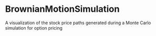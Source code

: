 # BrownianMotionSimulation

A visualization of the stock price paths generated during a Monte Carlo simulation for option pricing
